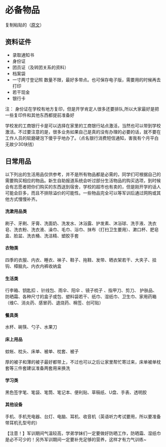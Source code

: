 # 必备物品
复制粘贴的（[原文](https://docs.qq.com/sheet/DU3pZRWFBVm9lVm13?tab=gmv99c)）

## 资料证件
- 录取通知书
- 身份证
- 团员证（及转团关系的资料）
- 档案袋
- 一寸两寸登记照
  数量不限，最好多带点。也可保存电子版，需要用的时候再去打印
- 若干现金
- 银行卡

注：
身份证在学校有地方复印，但是开学肯定人很多还要排队,所以大家最好是把一些复印件和其他东西都提前准备好

学校发的工商银行卡是可以选择在家里的工商银行站点激活，当然也可以带到学校激活。不过要注意的是，很多业务如果自己是真的没有办理的必要的话，就不要在工作人员的软磨硬泡下傻乎乎地办了。（点名银行消费短信通知，害我有个月平白无故少30块钱）

## 日常用品
 以下列出的生活用品仅供参考，并不是所有物品都是必需的，同学们可根据自己的需要购买相应的物品。新生自助报道系统会听过部分生活物品的购买选项，到时候会有志愿者把你们购买的东西送到宿舍，学校的超市也有卖的，但是刚开学的话人可能会巨多，而且不排除溢价的可能性。一些物品完全可以等军训后通过网购或其他方式慢慢补齐。

#### 洗漱用品类
刷子、牙刷、牙膏、洗面奶、洗发水、沐浴露、护发素、沐浴球、洗手液、洗衣皂、洗衣粉、洗衣液、澡巾、毛巾、浴巾、抹布（打扫卫生要用）、漱口杯、肥皂盒、脸盆、洗衣桶、洗洁精、塑胶手套

#### 衣物类
四季的衣服、内衣、睡衣、袜子、鞋子、拖鞋、发带、晒衣架若干、大夹子、挂钩、樟脑丸、内衣内裤收纳盒

#### 生活类
行李箱、钥匙扣 、针线包、雨伞、阳伞 、镜子梳子 、指甲刀、剪刀、 护肤品、防晒霜、各种尺寸的盒子或包、塑料袋若干、纸巾、湿纸巾、卫生巾、家用药箱（维C、消炎药、感冒药、退烧药、棉签、创可贴） 

#### 餐具类
水杯、碗筷、勺子、水果刀

#### 床上用品
 蚊帐、枕头、床单、被单、枕套、被子
 
 厚的被子和薄的被子最好都带上，不过也可以之后让家里帮忙寄过来，床单被单枕套等三件套建议准备两套用来换洗

#### 学习类
黑色签字笔、笔袋、笔筒、笔记本、便利贴、草稿纸、U盘、手表、透明胶

#### 其他设备
手机、手机充电器、台灯、电脑、耳机、收音机（英语听力考试要用，所以要准备带耳机孔型号的）

【注意！】军训期间气温较高，学弟学妹们一定要做好防晒工作，防晒霜、湿纸巾是必不可少的！另外军训期间一定要补充足够的营养，这样才有力气训练~